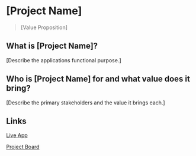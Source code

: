 # [Project Name]

> [Value Proposition]

## What is [Project Name]?

[Describe the applications functional purpose.]

## Who is [Project Name] for and what value does it bring?

[Describe the primary stakeholders and the value it brings each.]

## Links

[Live App](https://repl.it)

[Project Board](https://github.com/jlyst/101-project-template/projects/1)
